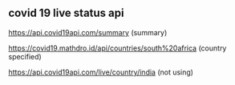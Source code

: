 ## covid 19 live status api

https://api.covid19api.com/summary (summary)

https://covid19.mathdro.id/api/countries/south%20africa  (country specified)

https://api.covid19api.com/live/country/india (not using)
